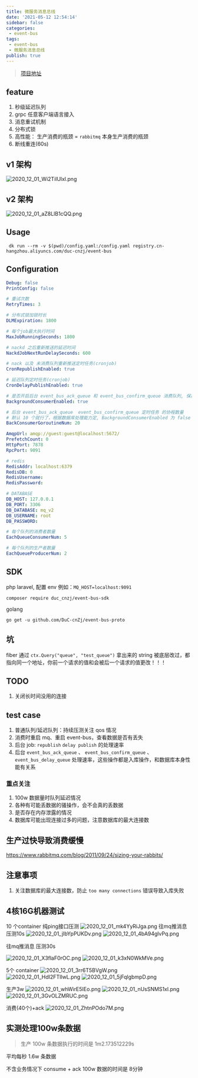 ```yaml
---
title: 微服务消息总线
date: '2021-05-12 12:54:14'
sidebar: false
categories:
 - event-bus
tags:
 - event-bus
 - 微服务消息总线
publish: true
---
```


> [项目地址](https://github.com/DuC-cnZj/event-bus)

## feature

1. 秒级延迟队列
2. grpc 任意客户端语言接入
3. 消息重试机制
4. 分布式锁
5. 高性能： 生产消费的瓶颈 = `rabbitmq` 本身生产消费的瓶颈
6. 断线重连(60s)

## v1 架构

![2020_12_01_Wi2TilUlxl.png](../images/2020_12_01_Wi2TilUlxl.png)

## v2 架构

![2020_12_01_aZ8LlB1cQQ.png](../images/2020_12_01_aZ8LlB1cQQ.png)

## Usage

```shell script
 dk run --rm -v $(pwd)/config.yaml:/config.yaml registry.cn-hangzhou.aliyuncs.com/duc-cnzj/event-bus
```

## Configuration

```yaml
Debug: false
PrintConfig: false

# 重试次数
RetryTimes: 3

# 分布式锁加锁时长
DLMExpiration: 1800

# 每个job最大执行时间
MaxJobRunningSeconds: 1800

# nackd 之后重新推送的延迟时间
NackdJobNextRunDelaySeconds: 600

# nack 以及 未消费队列重新推送定时任务(cronjob)
CronRepublishEnabled: true

# 延迟队列定时任务(cronjob)
CronDelayPublishEnabled: true

# 是否开启后台 event_bus_ack_queue 和 event_bus_confirm_queue 消费队列, 保持默认 `true` 就行
BackgroundConsumerEnabled: true

# 后台 event_bus_ack_queue  event_bus_confirm_queue 定时任务 的协程数量
# 默认 10 个就行了，根据数据库处理能力定, BackgroundConsumerEnabled 为 false 不执行
BackConsumerGoroutineNum: 20

AmqpUrl: amqp://guest:guest@localhost:5672/
PrefetchCount: 0
HttpPort: 7878
RpcPort: 9091

# redis
RedisAddr: localhost:6379
RedisDB: 0
RedisUsername:
RedisPassword:

# DATABASE
DB_HOST: 127.0.0.1
DB_PORT: 3306
DB_DATABASE: mq_v2
DB_USERNAME: root
DB_PASSWORD:

# 每个队列的消费者数量
EachQueueConsumerNum: 5

# 每个队列的生产者数量
EachQueueProducerNum: 2
```

## SDK

php laravel, 配置 env 例如：`MQ_HOST=localhost:9091`
```shell script
composer require duc_cnzj/event-bus-sdk
```

golang
```shell script
go get -u github.com/DuC-cnZj/event-bus-proto
```

## 坑

fiber 通过 `ctx.Query("queue", "test_queue")` 拿出来的 string 被底层改过，都指向同一个地址，你前一个请求的值和会被后一个请求的值更改！！！

## TODO

1. 关闭长时间没用的连接

## test case

1. 普通队列/延迟队列：持续压测关注 qos 情况
2. 消费时重启 mq、重启 event-bus，查看数据是否有丢失
3. 后台 job: `republish` `delay publish` 的处理速率
4. 后台 `event_bus_ack_queue` 、 `event_bus_confirm_queue` 、`event_bus_delay_queue` 处理速率，这些操作都是入库操作，和数据库本身性能有关系

### 重点关注

1. 100w 数据量时队列延迟情况
2. 各种有可能丢数据的骚操作，会不会真的丢数据
3. 是否存在内存泄露的情况
4. 数据库可能出现连接过多的问题，注意数据库的最大连接数

## 生产过快导致消费缓慢

https://www.rabbitmq.com/blog/2011/09/24/sizing-your-rabbits/

## 注意事项

1. 关注数据库的最大连接数，防止 `too many connections` 错误导致入库失败 

## 4核16G机器测试

10 个container
纯ping接口压测
![2020_12_01_mk4YyRiJga.png](../images/2020_12_01_mk4YyRiJga.png)
往mq推消息 压测10s
![2020_12_01_jIbYpPUKDv.png](../images/2020_12_01_jIbYpPUKDv.png)
![2020_12_01_4bA94glvPq.png](../images/2020_12_01_4bA94glvPq.png)

往mq推消息 压测30s

![2020_12_01_X3flaF0rOC.png](../images/2020_12_01_X3flaF0rOC.png)
![2020_12_01_k3xN0WkMVe.png](../images/2020_12_01_k3xN0WkMVe.png)

5个 container
![2020_12_01_3rr6T5BVgW.png](../images/2020_12_01_3rr6T5BVgW.png)
![2020_12_01_HdI2FTlIwL.png](../images/2020_12_01_HdI2FTlIwL.png)
![2020_12_01_5jFqlgbmpD.png](../images/2020_12_01_5jFqlgbmpD.png)

生产3w
![2020_12_01_whWirE5IEo.png](../images/2020_12_01_whWirE5IEo.png)
![2020_12_01_nUsSNMS1xl.png](../images/2020_12_01_nUsSNMS1xl.png)
![2020_12_01_3GvOLZMRUC.png](../images/2020_12_01_3GvOLZMRUC.png)

消费(40个)+ack
![2020_12_01_ZhtnPOdo7M.png](../images/2020_12_01_ZhtnPOdo7M.png)

## 实测处理100w条数据

>  生产 100w 条数据执行的时间是 1m2.173512229s


平均每秒 1.6w 条数据

不含业务情况下 consume + ack  100w 数据的时间是 8分钟